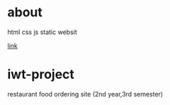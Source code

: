 # about
html css js  static websit

[link](https://iwt-project-2020.netlify.app/index.html)
# iwt-project
restaurant food ordering site (2nd year,3rd semester)
